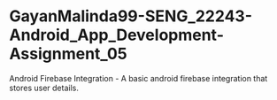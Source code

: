 # GayanMalinda99-SENG_22243-Android_App_Development-Assignment_05
Android Firebase Integration - A basic android firebase integration that stores user details.
